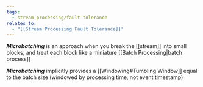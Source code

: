```yaml
---
tags:
  - stream-processing/fault-tolerance
relates to:
  - "[[Stream Processing Fault Tolerance]]"
---
```

***Microbatching*** is an approach when you break the [[stream]] into small blocks, and treat each block like a miniature [[Batch Processing|batch process]]

***Microbatching*** implicitly provides a [[Windowing#Tumbling Window]] equal to the batch size (windowed by processing time, not event timestamp)
